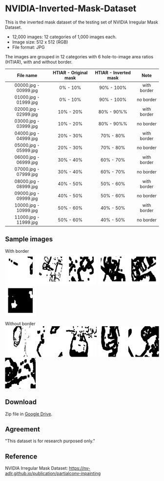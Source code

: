 # NVIDIA-Inverted-Mask-Dataset

This is the inverted mask dataset of the testing set of NVIDIA Irregular Mask Dataset.

- 12,000 images: 12 categories of 1,000 images each.
- Image size: 512 x 512 (RGB)
- File format: JPG

The images are grouped in 12 categories with 6 hole-to-image area ratios (HTIAR), with and without border.


|       File name       | HTIAR - Original mask | HTIAR - Inverted mask |     Note    |
|:---------------------:|:---------------------:|:---------------------:|:-----------:|
| 00000.jpg - 00999.jpg | 0% - 10%              | 90% - 100%            | with border |
| 01000.jpg - 01999.jpg | 0% - 10%              | 90% - 100%            | no border   |
| 02000.jpg - 02999.jpg | 10% - 20%             | 80% - 90%%            | with border |
| 03000.jpg - 03999.jpg | 10% - 20%             | 80% - 90%%            | no border   |
| 04000.jpg - 04999.jpg | 20% - 30%             | 70% - 80%             | with border |
| 05000.jpg - 05999.jpg | 20% - 30%             | 70% - 80%             | no border   |
| 06000.jpg - 06999.jpg | 30% - 40%             | 60% - 70%             | with border |
| 07000.jpg - 07999.jpg | 30% - 40%             | 60% - 70%             | no border   |
| 08000.jpg - 08999.jpg | 40% - 50%             | 50% - 60%             | with border |
| 09000.jpg - 09999.jpg | 40% - 50%             | 50% - 60%             | no border   |
| 10000.jpg - 10999.jpg | 50% - 60%             | 40% - 50%             | with border |
| 11000.jpg - 11999.jpg | 50% - 60%             | 40% - 50%             | no border   |

## Sample images
With border  
<img src="img/00000.jpg" width="100" /><img src="img/02000.jpg" width="100" /><img src="img/04000.jpg" width="100" />
<img src="img/06000.jpg" width="100" /><img src="img/08000.jpg" width="100" /><img src="img/10000.jpg" width="100" />

Without border  
<img src="img/01000.jpg" width="100" /><img src="img/03000.jpg" width="100" /><img src="img/05000.jpg" width="100" />
<img src="img/07000.jpg" width="100" /><img src="img/09000.jpg" width="100" /><img src="img/11000.jpg" width="100" />

## Download
Zip file in [Google Drive](https://drive.google.com/drive/folders/19Qik5BVPhDNKfn1gJlzFNYvQ5gAjMSTc?usp=sharing).

## Agreement
"This dataset is for research purposed only."

## Reference

NVIDIA Irregular Mask Dataset: https://nv-adlr.github.io/publication/partialconv-inpainting
